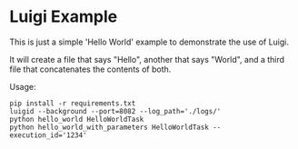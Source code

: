 # Luigi Example

This is just a simple 'Hello World' example to demonstrate the use of Luigi.

It will create a file that says "Hello", another that says "World", and a third file that concatenates the contents of both. 

Usage:

```
pip install -r requirements.txt
luigid --background --port=8082 --log_path='./logs/'
python hello_world HelloWorldTask
python hello_world_with_parameters HelloWorldTask --execution_id='1234'
```
